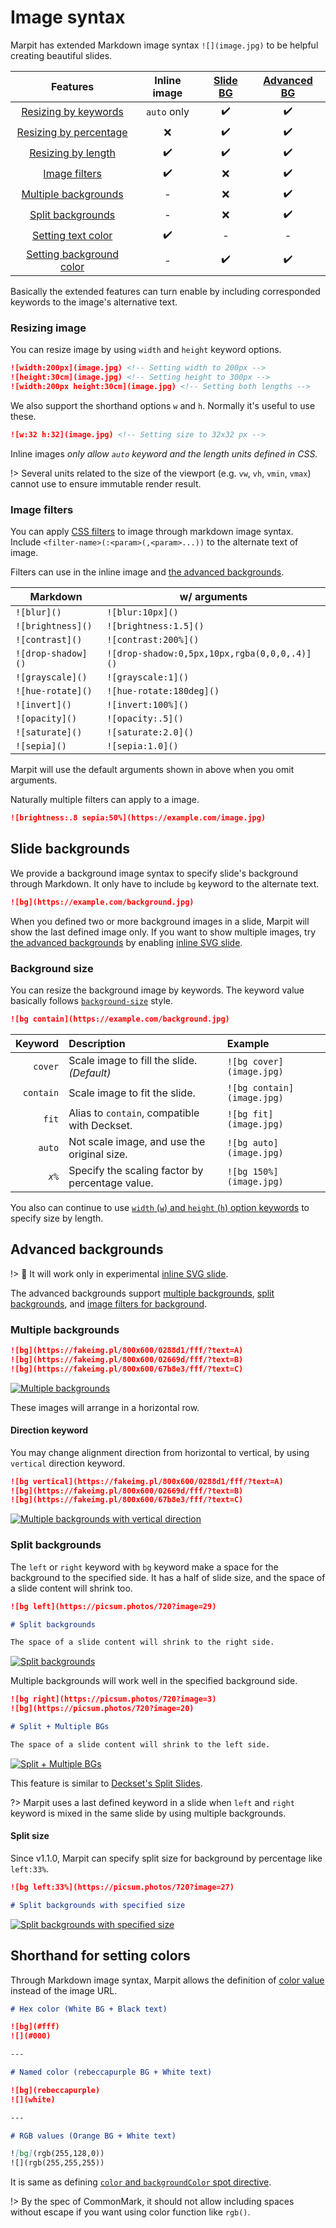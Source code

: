 # Image syntax

Marpit has extended Markdown image syntax `![](image.jpg)` to be helpful creating beautiful slides.

|              Features               |    Inline image    | [Slide BG][slide-bg] | [Advanced BG][advanced-bg] |
| :---------------------------------: | :----------------: | :------------------: | :------------------------: |
|  [Resizing by keywords][resizing]   |    `auto` only     |  :heavy_check_mark:  |     :heavy_check_mark:     |
| [Resizing by percentage][resizing]  |        :x:         |  :heavy_check_mark:  |     :heavy_check_mark:     |
|   [Resizing by length][resizing]    | :heavy_check_mark: |  :heavy_check_mark:  |     :heavy_check_mark:     |
|      [Image filters][filters]       | :heavy_check_mark: |         :x:          |     :heavy_check_mark:     |
|  [Multiple backgrounds][multiple]   |         -          |         :x:          |     :heavy_check_mark:     |
|     [Split backgrounds][split]      |         -          |         :x:          |     :heavy_check_mark:     |
|   [Setting text color][textcolor]   | :heavy_check_mark: |          -           |             -              |
| [Setting background color][bgcolor] |         -          |  :heavy_check_mark:  |     :heavy_check_mark:     |

[resizing]: #resizing-image
[filters]: #image-filters
[textcolor]: #shorthand-for-setting-colors
[bgcolor]: #shorthand-for-setting-colors
[slide-bg]: #slide-backgrounds
[advanced-bg]: #advanced-backgrounds
[multiple]: #multiple-backgrounds
[split]: #split-backgrounds
[constructor]: https://marpit-api.marp.app/marpit/

Basically the extended features can turn enable by including corresponded keywords to the image's alternative text.

### Resizing image

You can resize image by using `width` and `height` keyword options.

```markdown
![width:200px](image.jpg) <!-- Setting width to 200px -->
![height:30cm](image.jpg) <!-- Setting height to 300px -->
![width:200px height:30cm](image.jpg) <!-- Setting both lengths -->
```

We also support the shorthand options `w` and `h`. Normally it's useful to use these.

```markdown
![w:32 h:32](image.jpg) <!-- Setting size to 32x32 px -->
```

Inline images _only allow `auto` keyword and the length units defined in CSS._

!> Several units related to the size of the viewport (e.g. `vw`, `vh`, `vmin`, `vmax`) cannot use to ensure immutable render result.

### Image filters

You can apply [CSS filters](https://developer.mozilla.org/en-US/docs/Web/CSS/filter) to image through markdown image syntax. Include `<filter-name>(:<param>(,<param>...))` to the alternate text of image.

Filters can use in the inline image and [the advanced backgrounds][advanced-bg].

| Markdown           | w/ arguments                                 |
| ------------------ | -------------------------------------------- |
| `![blur]()`        | `![blur:10px]()`                             |
| `![brightness]()`  | `![brightness:1.5]()`                        |
| `![contrast]()`    | `![contrast:200%]()`                         |
| `![drop-shadow]()` | `![drop-shadow:0,5px,10px,rgba(0,0,0,.4)]()` |
| `![grayscale]()`   | `![grayscale:1]()`                           |
| `![hue-rotate]()`  | `![hue-rotate:180deg]()`                     |
| `![invert]()`      | `![invert:100%]()`                           |
| `![opacity]()`     | `![opacity:.5]()`                            |
| `![saturate]()`    | `![saturate:2.0]()`                          |
| `![sepia]()`       | `![sepia:1.0]()`                             |

Marpit will use the default arguments shown in above when you omit arguments.

Naturally multiple filters can apply to a image.

```markdown
![brightness:.8 sepia:50%](https://example.com/image.jpg)
```

## Slide backgrounds

We provide a background image syntax to specify slide's background through Markdown. It only have to include `bg` keyword to the alternate text.

```markdown
![bg](https://example.com/background.jpg)
```

When you defined two or more background images in a slide, Marpit will show the last defined image only. If you want to show multiple images, try [the advanced backgrounds][advanced-bg] by enabling [inline SVG slide](/inline-svg).

### Background size

You can resize the background image by keywords. The keyword value basically follows [`background-size`](https://developer.mozilla.org/en-US/docs/Web/CSS/background-size) style.

```markdown
![bg contain](https://example.com/background.jpg)
```

|   Keyword | Description                                     | Example                    |
| --------: | :---------------------------------------------- | :------------------------- |
|   `cover` | Scale image to fill the slide. _(Default)_      | `![bg cover](image.jpg)`   |
| `contain` | Scale image to fit the slide.                   | `![bg contain](image.jpg)` |
|     `fit` | Alias to `contain`, compatible with Deckset.    | `![bg fit](image.jpg)`     |
|    `auto` | Not scale image, and use the original size.     | `![bg auto](image.jpg)`    |
|    _`x%`_ | Specify the scaling factor by percentage value. | `![bg 150%](image.jpg)`    |

You also can continue to use [`width` (`w`) and `height` (`h`) option keywords][resizing] to specify size by length.

## Advanced backgrounds

!> 📐 It will work only in experimental [inline SVG slide](/inline-svg).

The advanced backgrounds support [multiple backgrounds][multiple], [split backgrounds][split], and [image filters for background][filters].

### Multiple backgrounds

<div class="example">

```markdown
![bg](https://fakeimg.pl/800x600/0288d1/fff/?text=A)
![bg](https://fakeimg.pl/800x600/02669d/fff/?text=B)
![bg](https://fakeimg.pl/800x600/67b8e3/fff/?text=C)
```

<span class="image">

[<img src="/assets/image-syntax/multiple-bg.png" alt="Multiple backgrounds" />](/assets/image-syntax/multiple-bg.png ':ignore')

</span>
</div>

These images will arrange in a horizontal row.

#### Direction keyword

You may change alignment direction from horizontal to vertical, by using `vertical` direction keyword.

<div class="example">

```markdown
![bg vertical](https://fakeimg.pl/800x600/0288d1/fff/?text=A)
![bg](https://fakeimg.pl/800x600/02669d/fff/?text=B)
![bg](https://fakeimg.pl/800x600/67b8e3/fff/?text=C)
```

<span class="image">

[<img src="/assets/image-syntax/multiple-bg-vertical.png" alt="Multiple backgrounds with vertical direction" />](/assets/image-syntax/multiple-bg-vertical.png ':ignore')

</span>
</div>

### Split backgrounds

The `left` or `right` keyword with `bg` keyword make a space for the background to the specified side. It has a half of slide size, and the space of a slide content will shrink too.

<div class="example">

```markdown
![bg left](https://picsum.photos/720?image=29)

# Split backgrounds

The space of a slide content will shrink to the right side.
```

<span class="image">

[<img src="/assets/image-syntax/split-background.jpg" alt="Split backgrounds" />](/assets/image-syntax/split-background.jpg ':ignore')

</span>
</div>

Multiple backgrounds will work well in the specified background side.

<div class="example">

```markdown
![bg right](https://picsum.photos/720?image=3)
![bg](https://picsum.photos/720?image=20)

# Split + Multiple BGs

The space of a slide content will shrink to the left side.
```

<span class="image">

[<img src="/assets/image-syntax/split-multiple-bg.jpg" alt="Split + Multiple BGs" />](/assets/image-syntax/split-multiple-bg.jpg ':ignore')

</span>
</div>

This feature is similar to [Deckset's Split Slides](https://docs.decksetapp.com/English.lproj/Media/01-background-images.html#split-slides).

?> Marpit uses a last defined keyword in a slide when `left` and `right` keyword is mixed in the same slide by using multiple backgrounds.

#### Split size

Since v1.1.0, Marpit can specify split size for background by percentage like `left:33%`.

<div class="example">

```markdown
![bg left:33%](https://picsum.photos/720?image=27)

# Split backgrounds with specified size
```

<span class="image">

[<img src="/assets/image-syntax/split-bg-with-size.jpg" alt="Split backgrounds with specified size" />](/assets/image-syntax/split-bg-with-size.jpg ':ignore')

</span>
</div>

## Shorthand for setting colors

Through Markdown image syntax, Marpit allows the definition of [color value](https://developer.mozilla.org/en-US/docs/Web/CSS/color_value) instead of the image URL.

<!-- prettier-ignore-start -->

```markdown
# Hex color (White BG + Black text)

![bg](#fff)
![](#000)

---

# Named color (rebeccapurple BG + White text)

![bg](rebeccapurple)
![](white)

---

# RGB values (Orange BG + White text)

![bg](rgb(255,128,0))
![](rgb(255,255,255))
```

<!-- prettier-ignore-end -->

It is same as defining [`color` and `backgroundColor` spot directive](/directives?id=local-directives-1).

!> By the spec of CommonMark, it should not allow including spaces without escape if you want using color function like `rgb()`.
